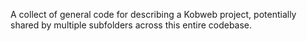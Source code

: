 A collect of general code for describing a Kobweb project, potentially shared by multiple subfolders across this
entire codebase.